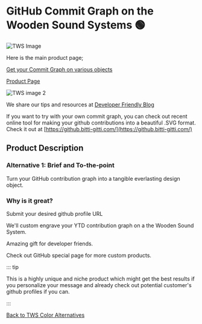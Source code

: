 # GitHub Commit Graph on the Wooden Sound Systems 🟢

![TWS Image](https://uploads-ssl.webflow.com/6202ac1b2e651ed862489cc3/649532ac3c43f45d2d32ff86_gthb-3.jpg)

Here is the main product page;

[Get your Commit Graph on various objects](https://www.bitti-gitti.com/github-commits)

[Product Page](https://www.bitti-gitti.com/lovely/github-tws)


![TWS image 2](https://uploads-ssl.webflow.com/6202ac1b2e651ed862489cc3/64a6f6b8755faad485101057_Erbils-AI--14.jpg)


We share our tips and resources at [Developer Friendly Blog](https://www.bitti-gitti.com/category/developer-friendly)

If you want to try with your own commit graph, you can check out recent online tool for making your github contributions into a beautiful .SVG format. Check it out at [https://github.bitti-gitti.com/](https://github.bitti-gitti.com/)

## Product Description

### Alternative 1: Brief and To-the-point

<CopyInfoBox>
<p>
Turn your GitHub contribution graph into a tangible everlasting design object.
</p>
</CopyInfoBox>

### Why is it great?

<CopyInfoBox>
<p>
Submit your desired github profile URL

We'll custom engrave your YTD contribution graph on a the Wooden Sound System.

Amazing gift for developer friends.

Check out GitHub special page for more custom products.

</p>
</CopyInfoBox>


::: tip

This is a highly unique and niche product which might get the best results if you personalize your message and already check out potential customer's github profiles if you can.

:::

[Back to TWS Color Alternatives](/tws-color)